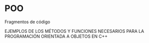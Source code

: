 # POO
Fragmentos de código

EJEMPLOS DE LOS MÉTODOS Y FUNCIONES NECESARIOS PARA LA PROGRAMACIÓN ORIENTADA A OBJETOS EN C++
